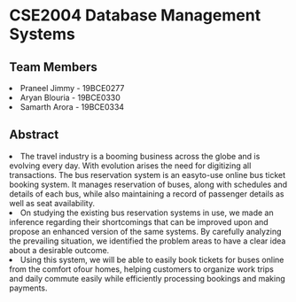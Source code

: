 # CSE2004 Database Management Systems

## Team Members
<li>Praneel Jimmy - 19BCE0277</li>
<li>Aryan Blouria - 19BCE0330</li>
<li>Samarth Arora - 19BCE0334</li>

## Abstract

<li> The travel industry is a booming business across the globe and is evolving every day. With evolution arises the need for digitizing all transactions. The bus reservation system is an easyto-use online bus ticket booking system. It manages reservation of buses, along with
schedules and details of each bus, while also maintaining a record of passenger details as well as seat availability.</li>

<li>On studying the existing bus reservation systems in use, we made an inference regarding their shortcomings that can be improved upon and propose an enhanced version of the same systems. By carefully analyzing the prevailing situation, we identified the problem areas to have a clear idea about a desirable outcome.</li>

<li>Using this system, we will be able to easily book tickets for buses online from the comfort ofour homes, helping customers to organize work trips and daily commute easily while efficiently processing bookings and making payments. </li>
